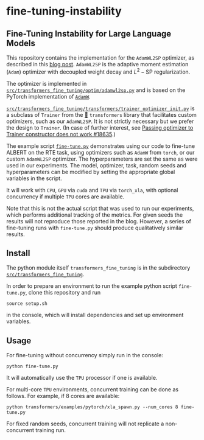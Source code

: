 # fine-tuning-instability


## Fine-Tuning Instability for Large Language Models


This repository contains the implementation for the `AdamWL2SP` optimizer, as 
described in this [blog post](https://quantitative-technologies.github.io/fine-tuning-instability/).
`AdamWL2SP` is the adaptive moment estimation (`Adam`) optimizer with decoupled 
weight decay and $L^2-\mathrm{SP}$ regularization.

The optimizer is implemented in [`src/transformers_fine_tuning/optim/adamwl2sp.py`](https://github.com/quantitative-technologies/fine-tuning-instability/blob/master/src/transformers_fine_tuning/optim/adamwl2sp.py) and is based on 
the PyTorch implementation of [`AdamW`](https://pytorch.org/docs/stable/generated/torch.optim.AdamW.html).

[`src/transformers_fine_tuning/transformers/trainer_optimizer_init.py`](https://github.com/quantitative-technologies/fine-tuning-instability/blob/master/src/transformers_fine_tuning/transformers/trainer_optimizer_init.py) 
is a subclass of `Trainer` from the [🤗](https://huggingface.co) `transformers` library that 
facilitates custom optimizers, such as our `AdamWL2SP`. It is not strictly 
necessary but we prefer the design to `Trainer`. (In case of further interest, 
see [Passing optimizer to Trainer constructor does not work #18635](https://github.com/huggingface/transformers/issues/18635#issue-1339386290).)

The example script [`fine-tune.py`](https://github.com/quantitative-technologies/fine-tuning-instability/blob/master/fine-tune.py) demonstrates using our code to fine-tune 
ALBERT on the RTE task, using optimizers such as `AdamW` from `torch`, or our 
custom `AdamWL2SP` optimizer. The hyperparameters are set the same as were used
in our experiments. The model, optimizer, task, random seeds and hyperparameters
can be modified by setting the appropriate global variables in the script. 

It will work with `CPU`, `GPU` via `cuda` and `TPU` via `torch_xla`, with optional
concurrency if multiple `TPU` cores are available.

Note that this is not the actual script that was used to run our experiments, which
performs additional tracking of the metrics. For given seeds the results will
not reproduce those reported in the blog. However, a series of fine-tuning runs
with `fine-tune.py` should produce qualitatively similar results.

## Install

The python module itself `transformers_fine_tuning` is in the subdirectory [`src/transformers_fine_tuning`](https://github.com/quantitative-technologies/fine-tuning-instability/tree/master/src/transformers_fine_tuning).

In order to prepare an environment to run the example python script 
`fine-tune.py`, clone this repository and run

```console
source setup.sh
```

in the console, which will install dependencies and set up environment variables.

## Usage

For fine-tuning without concurrency simply run in the console:

```console
python fine-tune.py
```

It will automatically use the `TPU` processor if one is available.

For multi-core `TPU` environments, concurrent training can be done as
follows. For example, if 8 cores are available:

```console
python transformers/examples/pytorch/xla_spawn.py --num_cores 8 fine-tune.py
```

For fixed random seeds, concurrent training will not replicate a non-concurrent
training run.


